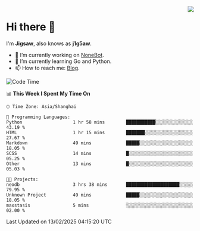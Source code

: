 <a href="#">
  <img align="right" src="https://github-readme-stats.vercel.app/api?username=j1g5awi&count_private=true&show_icons=true&title_color=80070B&text_color=B3B3B3&bg_color=212121&icon_color=80070B" />
</a>

# Hi there 👋

I'm **Jigsaw**, also knows as **j1g5aw**.

- 🔭 I’m currently working on [NoneBot](https://github.com/nonebot).
- 🌱 I’m currently learning Go and Python.
- 📫 How to reach me: [Blog](https://blog.maddestroyer.xyz/).

<!--START_SECTION:waka-->
![Code Time](http://img.shields.io/badge/Code%20Time-1%2C871%20hrs%2024%20mins-blue)

📊 **This Week I Spent My Time On** 

```text
🕑︎ Time Zone: Asia/Shanghai

💬 Programming Languages: 
Python                   1 hr 58 mins        ███████████░░░░░░░░░░░░░░   43.19 % 
HTML                     1 hr 15 mins        ███████░░░░░░░░░░░░░░░░░░   27.67 % 
Markdown                 49 mins             █████░░░░░░░░░░░░░░░░░░░░   18.05 % 
SCSS                     14 mins             █░░░░░░░░░░░░░░░░░░░░░░░░   05.25 % 
Other                    13 mins             █░░░░░░░░░░░░░░░░░░░░░░░░   05.03 % 

🐱‍💻 Projects: 
neodb                    3 hrs 38 mins       ████████████████████░░░░░   79.95 % 
Unknown Project          49 mins             █████░░░░░░░░░░░░░░░░░░░░   18.05 % 
maxstasis                5 mins              ░░░░░░░░░░░░░░░░░░░░░░░░░   02.00 % 
```


 Last Updated on 13/02/2025 04:15:20 UTC
<!--END_SECTION:waka-->
